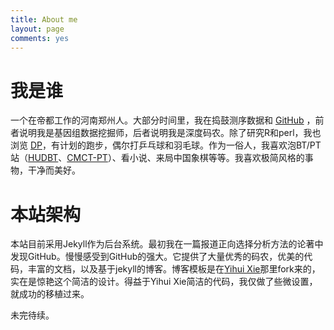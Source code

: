 ```yaml
---
title: About me
layout: page
comments: yes
---
```


# 我是谁

一个在帝都工作的河南郑州人。大部分时间里，我在捣鼓测序数据和 [GitHub](https://github.com/jpingamms) ，前者说明我是基因组数据挖掘师，后者说明我是深度码农。除了研究R和perl，我也浏览 [DP](http://www.dianping.com/)，有计划的跑步，偶尔打乒乓球和羽毛球。作为一俗人，我喜欢泡BT/PT站（[HUDBT](http://www.kmgtp.org/)、[CMCT-PT](https://hdcmct.org/)）、看小说、来局中国象棋等等。我喜欢极简风格的事物，干净而美好。

# 本站架构

本站目前采用Jekyll作为后台系统。最初我在一篇报道正向选择分析方法的论著中发现GitHub。慢慢感受到GitHub的强大。它提供了大量优秀的码农，优美的代码，丰富的文档，以及基于jekyll的博客。博客模板是在[Yihui Xie](https://yihui.name)那里fork来的，实在是惊艳这个简洁的设计。得益于Yihui Xie简洁的代码，我仅做了些微设置，就成功的移植过来。

未完待续。
